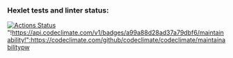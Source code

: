 ### Hexlet tests and linter status:
[![Actions Status](https://github.com/Mentavr/frontend-project-lvl1/workflows/hexlet-check/badge.svg)](https://github.com/Mentavr/frontend-project-lvl1/actions)
"!https://api.codeclimate.com/v1/badges/a99a88d28ad37a79dbf6/maintainability!":https://codeclimate.com/github/codeclimate/codeclimate/maintainabilitypw